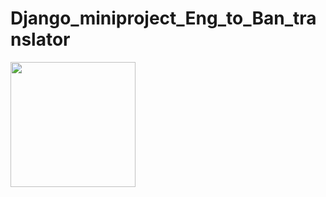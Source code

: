 # Django_miniproject_Eng_to_Ban_translator
<img src="https://cdn.pixabay.com/photo/2020/05/11/15/38/tom-5158824_1280.png" width="200px">  
